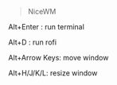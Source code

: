 >NiceWM

Alt+Enter : run terminal

Alt+D : run rofi

Alt+Arrow Keys: move window

Alt+H/J/K/L: resize window
